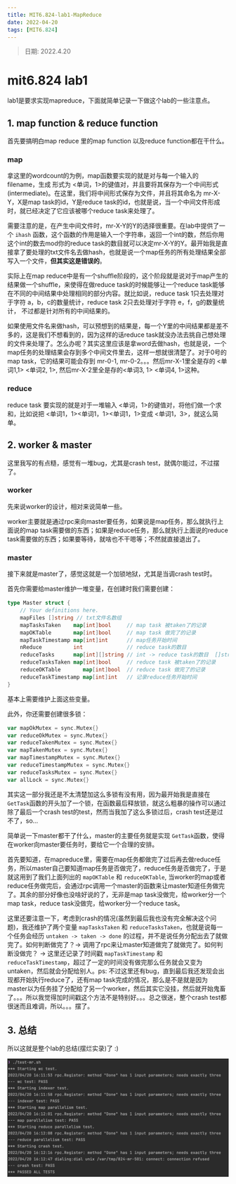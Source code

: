 ```yaml
---
title: MIT6.824-lab1-MapReduce
date: 2022-04-20
tags: [MIT6.824]
---
```

> 日期: 2022.4.20

# mit6.824 lab1

lab1是要求实现mapreduce，下面就简单记录一下做这个lab的一些注意点。

## 1. map function & reduce function

首先要搞明白map reduce 里的map function 以及reduce function都在干什么。

### map

拿这里的wordcount的为例，map函数要实现的就是对与每一个输入的filename，生成 形式为 <单词，1>的键值对，并且要将其保存为一个中间形式(intermediate)。在这里，我们将中间形式保存为文件，并且将其命名为 mr-X-Y，X是map task的id，Y是reduce task的id，也就是说，当一个中间文件形成时，就已经决定了它应该被哪个reduce task来处理了。

需要注意的是，在产生中间文件时，mr-X-Y的Y的选择很重要。在lab中提供了一个 `ihash` 函数，这个函数的作用是输入一个字符串，返回一个int的数，然后你用这个int的数去mod你的reduce task的数目就可以决定mr-X-Y的Y。最开始我是直接拿了要处理的txt文件名去做hash，也就是说一个map任务的所有处理结果全部写入一个文件，**但其实这是错误的**。

实际上在map reduce中是有一个shuffle阶段的，这个阶段就是说对于map产生的结果做一个shuffle，来使得在做reduce task的时候能够让一个reduce task能够在不同的中间结果中处理相同的部分内容。就比如说，reduce task 1只去处理对于字符 a，b，c的数量统计，reduce task 2只去处理对于字符 e，f，g的数量统计， 不过都是针对所有的中间结果的。

如果使用文件名来做hash，可以预想到的结果是，每一个Y里的中间结果都是差不多的，这是我们不想看到的，因为这样的话reduce task就没办法去挑自己想处理的文件来处理了。怎么办呢？其实这里应该是拿word去做hash，也就是说，一个map任务的处理结果会存到多个中间文件里去，这样一想就很清楚了。对于0号的map task，它的结果可能会存到 mr-0-1, mr-0-2。。。然后mr-X-1里全是存的 <单词1,1> <单词2, 1>, 然后mr-X-2里全是存的<单词3, 1> <单词4, 1>这种。

### reduce

reduce task 要实现的就是对于一堆输入 <单词，1>的键值对，将他们做一个求和，比如说把 <单词1，1><单词1，1><单词1，1>变成 <单词1，3>，就这么简单。



## 2. worker & master

这里我写的有点糙，感觉有一堆bug，尤其是crash test，就偶尔能过，不过摆了。

### worker

先来说worker的设计，相对来说简单一些。

worker主要就是通过rpc来向master要任务，如果说是map任务，那么就执行上面说的map task需要做的东西；如果是reduce任务，那么就执行上面说的reduce task需要做的东西；如果要等待，就啥也不干嗯等；不然就直接退出了。



### master

接下来就是master了，感觉这就是一个加锁地狱，尤其是当调crash test时。

首先你需要给master维护一堆变量，在创建时我们需要创建：

```go
type Master struct {
	// Your definitions here.
	mapFiles []string // txt文件名数组
	mapTasksTaken    map[int]bool     // map task 被taken了的记录
	mapOKTable       map[int]bool     // map task 做完了的记录
	mapTaskTimestamp map[int]int      // map任务开始时间
	nReduce          int              // reduce task的数目
	reduceTasks      map[int][]string // int -> reduce task的数目  []string -> reduce task 要处理的中间文件名
	reduceTasksTaken map[int]bool     // reduce task 被taken了的记录
	reduceOKTable       map[int]bool  // reduce task 做完了的记录
	reduceTaskTimestamp map[int]int   // 记录reduce任务开始时间
}
```

基本上需要维护上面这些变量。

此外，你还需要创建很多锁：

```go
var mapOkMutex = sync.Mutex{}
var reduceOkMutex = sync.Mutex{}
var reduceTakenMutex = sync.Mutex{}
var mapTakenMutex = sync.Mutex{}
var mapTimestampMutex = sync.Mutex{}
var reduceTimestampMutex = sync.Mutex{}
var reduceTasksMutex = sync.Mutex{}
var allLock = sync.Mutex{}
```

其实这一部分我还是不太清楚加这么多锁有没有用，因为最开始我是直接在`GetTask`函数的开头加了一个锁，在函数最后释放锁，就这么粗暴的操作可以通过除了最后一个crash test的test，然而当我加了这么多锁过后，crash test还是过不了，so...

简单说一下master都干了什么，master的主要任务就是实现 `GetTask`函数，使得在worker向master要任务时，要给它一个合理的安排。

首先要知道，在mapreduce里，需要在map任务都做完了过后再去做reduce任务，所以master自己要知道map任务是否做完了，reduce任务是否做完了，于是就这用到了我们上面列出的 `mapOKTable` 和 `reduceOKTable`, 当worker的map或者reduce任务做完后，会通过rpc调用一个master的函数来让master知道任务做完了。其余的部分好像也没啥好说的了，无非是map task没做完，给worker分一个map task，reduce task没做完，给worker分一个reduce task。

这里还要注意一下，考虑到crash的情况(虽然到最后我也没有完全解决这个问题)，我还维护了两个变量 `mapTasksTaken` 和 `reduceTasksTaken`，也就是说每一个任务会经历 `untaken -> taken -> done` 的过程，并不是说任务分配出去了就做完了。如何判断做完了？-> 调用了rpc来让master知道做完了就做完了。如何判断没做完？ -> 这里还记录了时间戳 `mapTaskTimestamp` 和 `reduceTaskTimestamp`，超过了一定的时间没有做完那么任务就会又变为 untaken，然后就会分配给别人。ps: 不过这里还有bug，直到最后我还发现会出现都开始执行reduce了，还有map task完成的情况，那么是不是就是因为 master以为任务挂了分配给了另一个worker，然后其实它没挂，然后就开始鬼畜了。。。所以我觉得加时间戳这个方法不是特别好。。。总之很迷，整个crash test都很迷而且难调，所以。。。摆了。



## 3. 总结

所以这就是整个lab的总结(摆烂实录)了 :)

![截屏2022-04-20 下午4.13.11](https://raw.githubusercontent.com/ljhgpp/whatisthis/main/static/202204201710677.png)

